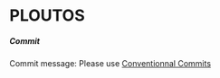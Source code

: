 # PLOUTOS

##### Commit
Commit message: Please use [Conventionnal Commits](https://www.conventionalcommits.org/en/v1.0.0/)

